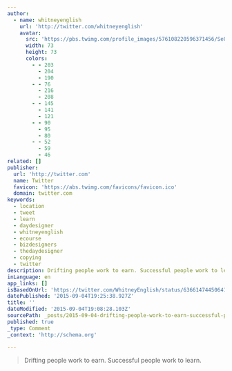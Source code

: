 ```yaml
---
author:
  - name: whitneyenglish
    url: 'http://twitter.com/whitneyenglish'
    avatar:
      src: 'https://pbs.twimg.com/profile_images/576108220596371456/SeQ2P3oG_bigger.jpeg'
      width: 73
      height: 73
      colors:
        - - 203
          - 204
          - 190
        - - 76
          - 216
          - 208
        - - 145
          - 141
          - 121
        - - 90
          - 95
          - 80
        - - 52
          - 59
          - 46
related: []
publisher:
  url: 'http://twitter.com'
  name: Twitter
  favicon: 'https://abs.twimg.com/favicons/favicon.ico'
  domain: twitter.com
keywords:
  - location
  - tweet
  - learn
  - daydesigner
  - whitneyenglish
  - ecourse
  - bizdesigners
  - thedaydesigner
  - copying
  - twitter
description: Drifting people work to earn. Successful people work to learn.
inLanguage: en
app_links: []
isBasedOnUrl: 'https://twitter.com/WhitneyEnglish/status/636614744506413056'
datePublished: '2015-09-04T19:25:38.927Z'
title: ''
dateModified: '2015-09-04T19:08:28.103Z'
sourcePath: _posts/2015-09-04-drifting-people-work-to-earn-successful-people-work-to-lear.md
published: true
_type: Comment
_context: 'http://schema.org'

---
```

> Drifting people work to earn&period; Successful people work to learn&period;